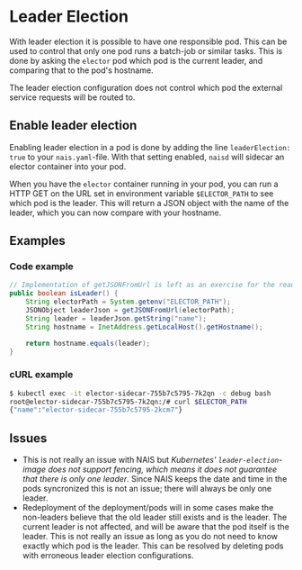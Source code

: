 # Leader Election

With leader election it is possible to have one responsible pod. This can be used to control that only one pod runs a
batch-job or similar tasks. This is done by asking the `elector` pod which pod is the current leader, and comparing
that to the pod's hostname.

The leader election configuration does not control which pod the external service requests will be routed to.

## Enable leader election

Enabling leader election in a pod is done by adding the line `leaderElection: true` to your `nais.yaml`-file.
With that setting enabled, `naisd` will sidecar an elector container into your pod.

When you have the `elector` container running in your pod, you can run a HTTP GET on the URL set in environment
variable `$ELECTOR_PATH` to see which pod is the leader. This will return a JSON object with the name of the leader,
which you can now compare with your hostname.

## Examples

### Code example

```java
// Implementation of getJSONFromUrl is left as an exercise for the reader
public boolean isLeader() {
    String electorPath = System.getenv("ELECTOR_PATH");
    JSONObject leaderJson = getJSONFromUrl(electorPath);
    String leader = leaderJson.getString("name");
    String hostname = InetAddress.getLocalHost().getHostname();

    return hostname.equals(leader);
}
```

### cURL example

```bash
$ kubectl exec -it elector-sidecar-755b7c5795-7k2qn -c debug bash
root@elector-sidecar-755b7c5795-7k2qn:/# curl $ELECTOR_PATH
{"name":"elector-sidecar-755b7c5795-2kcm7"}
```

## Issues

* This is not really an issue with NAIS but _Kubernetes' `leader-election`-image does not support fencing, which means
it does not guarantee that there is only one leader_. Since NAIS keeps the date and time in the pods syncronized this
is not an issue; there will always be only one leader.
* Redeployment of the deployment/pods will in some cases make the non-leaders believe that the old leader still exists
and is the leader. The current leader is not affected, and will be aware that the pod itself is the leader. This is not
really an issue as long as you do not need to know exactly which pod is the leader. This can be resolved by deleting
pods with erroneous leader election configurations.
